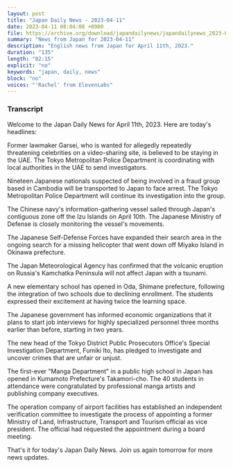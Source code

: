 ```yaml
---
layout: post
title: "Japan Daily News - 2023-04-11"
date: 2023-04-11 08:04:08 +0900
file: https://archive.org/download/japandailynews/japandailynews_2023-04-11.mp3
summary: "News from Japan for 2023-04-11"
description: "English news from Japan for April 11th, 2023."
duration: "135"
length: "02:15"
explicit: "no"
keywords: "japan, daily, news"
block: "no"
voices: "'Rachel' from ElevenLabs"
---
```


### Transcript

Welcome to the Japan Daily News for April 11th, 2023. Here are today's headlines:

Former lawmaker Garsei, who is wanted for allegedly repeatedly threatening celebrities on a video-sharing site, is believed to be staying in the UAE. The Tokyo Metropolitan Police Department is coordinating with local authorities in the UAE to send investigators.

Nineteen Japanese nationals suspected of being involved in a fraud group based in Cambodia will be transported to Japan to face arrest. The Tokyo Metropolitan Police Department will continue its investigation into the group.

The Chinese navy's information-gathering vessel sailed through Japan's contiguous zone off the Izu Islands on April 10th. The Japanese Ministry of Defense is closely monitoring the vessel's movements.

The Japanese Self-Defense Forces have expanded their search area in the ongoing search for a missing helicopter that went down off Miyako Island in Okinawa prefecture.

The Japan Meteorological Agency has confirmed that the volcanic eruption on Russia's Kamchatka Peninsula will not affect Japan with a tsunami.

A new elementary school has opened in Oda, Shimane prefecture, following the integration of two schools due to declining enrollment. The students expressed their excitement at having twice the learning space.

The Japanese government has informed economic organizations that it plans to start job interviews for highly specialized personnel three months earlier than before, starting in two years.

The new head of the Tokyo District Public Prosecutors Office's Special Investigation Department, Fumiki Ito, has pledged to investigate and uncover crimes that are unfair or unjust.

The first-ever "Manga Department" in a public high school in Japan has opened in Kumamoto Prefecture's Takamori-cho. The 40 students in attendance were congratulated by professional manga artists and publishing company executives.

The operation company of airport facilities has established an independent verification committee to investigate the process of appointing a former Ministry of Land, Infrastructure, Transport and Tourism official as vice president. The official had requested the appointment during a board meeting. 

That's it for today's Japan Daily News. Join us again tomorrow for more news updates.
